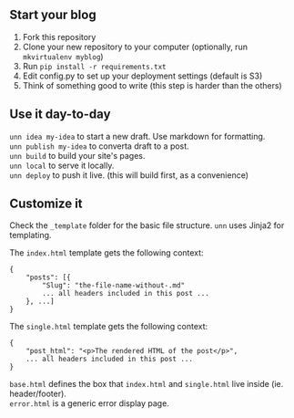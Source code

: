## Start your blog

1. Fork this repository
2. Clone your new repository to your computer (optionally, run `mkvirtualenv myblog`)
3. Run `pip install -r requirements.txt`
4. Edit config.py to set up your deployment settings (default is S3)
5. Think of something good to write (this step is harder than the others)


## Use it day-to-day

`unn idea my-idea` to start a new draft. Use markdown for formatting.  
`unn publish my-idea` to converta  draft to a post.  
`unn build` to build your site's pages.  
`unn local` to serve it locally.  
`unn deploy` to push it live. (this will build first, as a convenience)


## Customize it
Check the `_template` folder for the basic file structure. `unn` uses Jinja2 for templating.

The `index.html` template gets the following context:
```
{
    "posts": [{
        "Slug": "the-file-name-without-.md"
        ... all headers included in this post ...
    }, ...]
}
```


The `single.html` template gets the following context:
```
{
    "post_html": "<p>The rendered HTML of the post</p>",
    ... all headers included in this post ...
}
```

`base.html` defines the box that `index.html` and `single.html` live inside (ie. header/footer).  
`error.html` is a generic error display page.

